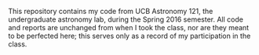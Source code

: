 This repository contains my code from UCB Astronomy 121, the undergraduate  astronomy lab, during the Spring 2016 semester.
All code and reports are unchanged from when I took the class, nor are they meant to be perfected here; this serves only as a record of my participation in the class.
